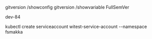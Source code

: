 gitversion /showconfig
gitversion /showvariable FullSemVer

dev-84

kubectl create serviceaccount witest-service-account --namespace fsmakka